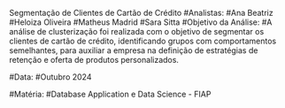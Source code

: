 Segmentação de Clientes de Cartão de Crédito
#Analistas:
#Ana Beatriz
#Heloiza Oliveira
#Matheus Madrid
#Sara Sitta
#Objetivo da Análise:
#A análise de clusterização foi realizada com o objetivo de segmentar os clientes de cartão de crédito, identificando grupos com comportamentos semelhantes, para auxiliar a empresa na definição de estratégias de retenção e oferta de produtos personalizados.

#Data:
#Outubro 2024

#Matéria:
#Database Application e Data Science - FIAP
